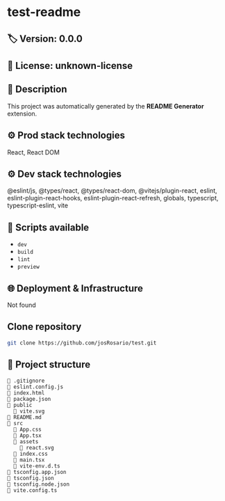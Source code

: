 # test-readme

## 🏷 Version: 0.0.0
## 📜 License: unknown-license

## 📖 Description
This project was automatically generated by the **README Generator** extension.

## ⚙️ Prod stack technologies
React, React DOM

## ⚙️ Dev stack technologies
@eslint/js, @types/react, @types/react-dom, @vitejs/plugin-react, eslint, eslint-plugin-react-hooks, eslint-plugin-react-refresh, globals, typescript, typescript-eslint, vite

## 📜 Scripts available
- `dev`
- `build`
- `lint`
- `preview`

## 🌐 Deployment & Infrastructure
Not found

## Clone repository
```bash
git clone https://github.com/josRosario/test.git
```

## 📂 Project structure
```
📄 .gitignore
📄 eslint.config.js
📄 index.html
📄 package.json
📂 public
  📄 vite.svg
📄 README.md
📂 src
  📄 App.css
  📄 App.tsx
  📂 assets
    📄 react.svg
  📄 index.css
  📄 main.tsx
  📄 vite-env.d.ts
📄 tsconfig.app.json
📄 tsconfig.json
📄 tsconfig.node.json
📄 vite.config.ts

```
